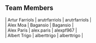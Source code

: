 ## Team Members
| Artur Farriols | arutrfarriols | arutrfarriols |\
| Alex Moa | Bagansio | Bagansio |\
| Alex Paris | alex.paris | alexpf967 |\
| Albert Trigo | alberttrigo | alberttrigo |
